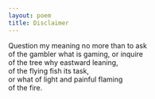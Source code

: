 ```yaml
---
layout: poem
title: Disclaimer
---
```



Question my meaning no more than to ask <br />
of the gambler what is gaming, or inquire <br />
of the tree why eastward leaning, <br />
of the flying fish its task, <br />
or what of light and painful flaming <br />
of the fire.
